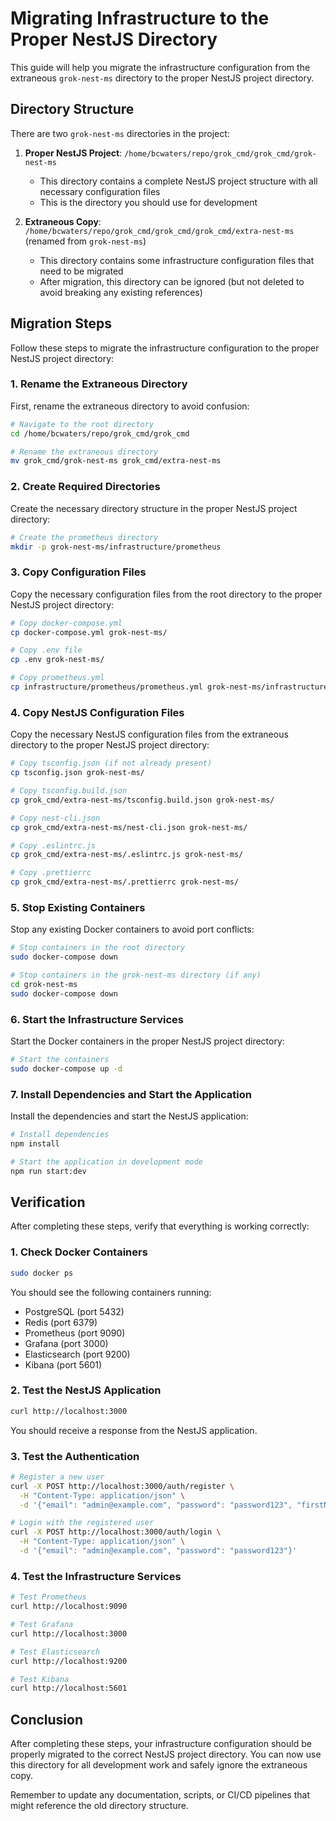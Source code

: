 # Migrating Infrastructure to the Proper NestJS Directory

This guide will help you migrate the infrastructure configuration from the extraneous `grok-nest-ms` directory to the proper NestJS project directory.

## Directory Structure

There are two `grok-nest-ms` directories in the project:

1. **Proper NestJS Project**: `/home/bcwaters/repo/grok_cmd/grok_cmd/grok-nest-ms`
   - This directory contains a complete NestJS project structure with all necessary configuration files
   - This is the directory you should use for development

2. **Extraneous Copy**: `/home/bcwaters/repo/grok_cmd/grok_cmd/grok_cmd/extra-nest-ms` (renamed from `grok-nest-ms`)
   - This directory contains some infrastructure configuration files that need to be migrated
   - After migration, this directory can be ignored (but not deleted to avoid breaking any existing references)

## Migration Steps

Follow these steps to migrate the infrastructure configuration to the proper NestJS project directory:

### 1. Rename the Extraneous Directory

First, rename the extraneous directory to avoid confusion:

```bash
# Navigate to the root directory
cd /home/bcwaters/repo/grok_cmd/grok_cmd

# Rename the extraneous directory
mv grok_cmd/grok-nest-ms grok_cmd/extra-nest-ms
```

### 2. Create Required Directories

Create the necessary directory structure in the proper NestJS project directory:

```bash
# Create the prometheus directory
mkdir -p grok-nest-ms/infrastructure/prometheus
```

### 3. Copy Configuration Files

Copy the necessary configuration files from the root directory to the proper NestJS project directory:

```bash
# Copy docker-compose.yml
cp docker-compose.yml grok-nest-ms/

# Copy .env file
cp .env grok-nest-ms/

# Copy prometheus.yml
cp infrastructure/prometheus/prometheus.yml grok-nest-ms/infrastructure/prometheus/
```

### 4. Copy NestJS Configuration Files

Copy the necessary NestJS configuration files from the extraneous directory to the proper NestJS project directory:

```bash
# Copy tsconfig.json (if not already present)
cp tsconfig.json grok-nest-ms/

# Copy tsconfig.build.json
cp grok_cmd/extra-nest-ms/tsconfig.build.json grok-nest-ms/

# Copy nest-cli.json
cp grok_cmd/extra-nest-ms/nest-cli.json grok-nest-ms/

# Copy .eslintrc.js
cp grok_cmd/extra-nest-ms/.eslintrc.js grok-nest-ms/

# Copy .prettierrc
cp grok_cmd/extra-nest-ms/.prettierrc grok-nest-ms/
```

### 5. Stop Existing Containers

Stop any existing Docker containers to avoid port conflicts:

```bash
# Stop containers in the root directory
sudo docker-compose down

# Stop containers in the grok-nest-ms directory (if any)
cd grok-nest-ms
sudo docker-compose down
```

### 6. Start the Infrastructure Services

Start the Docker containers in the proper NestJS project directory:

```bash
# Start the containers
sudo docker-compose up -d
```

### 7. Install Dependencies and Start the Application

Install the dependencies and start the NestJS application:

```bash
# Install dependencies
npm install

# Start the application in development mode
npm run start:dev
```

## Verification

After completing these steps, verify that everything is working correctly:

### 1. Check Docker Containers

```bash
sudo docker ps
```

You should see the following containers running:
- PostgreSQL (port 5432)
- Redis (port 6379)
- Prometheus (port 9090)
- Grafana (port 3000)
- Elasticsearch (port 9200)
- Kibana (port 5601)

### 2. Test the NestJS Application

```bash
curl http://localhost:3000
```

You should receive a response from the NestJS application.

### 3. Test the Authentication

```bash
# Register a new user
curl -X POST http://localhost:3000/auth/register \
  -H "Content-Type: application/json" \
  -d '{"email": "admin@example.com", "password": "password123", "firstName": "Admin", "lastName": "User"}'

# Login with the registered user
curl -X POST http://localhost:3000/auth/login \
  -H "Content-Type: application/json" \
  -d '{"email": "admin@example.com", "password": "password123"}'
```

### 4. Test the Infrastructure Services

```bash
# Test Prometheus
curl http://localhost:9090

# Test Grafana
curl http://localhost:3000

# Test Elasticsearch
curl http://localhost:9200

# Test Kibana
curl http://localhost:5601
```

## Conclusion

After completing these steps, your infrastructure configuration should be properly migrated to the correct NestJS project directory. You can now use this directory for all development work and safely ignore the extraneous copy.

Remember to update any documentation, scripts, or CI/CD pipelines that might reference the old directory structure. 